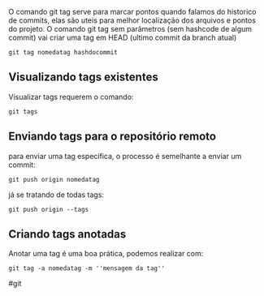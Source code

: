 O comando git tag serve para marcar pontos quando falamos do historico de commits, elas são uteis para melhor localização dos arquivos e pontos do projeto.
O comando git tag sem parâmetros (sem hashcode de algum commit) vai criar uma tag em HEAD (ultimo commit da branch atual)
```
git tag nomedatag hashdocommit
```
## Visualizando tags existentes
Visualizar tags requerem o comando:
```
git tags
```
## Enviando tags para o repositório remoto
para enviar uma tag especifica, o processo é semelhante a enviar um commit:
```
git push origin nomedatag
```
já se tratando de todas tags:
```
git push origin --tags
```
## Criando tags anotadas
Anotar uma tag é uma boa prática, podemos realizar com:
```
git tag -a nomedatag -m ''mensagem da tag''
```
#git 
